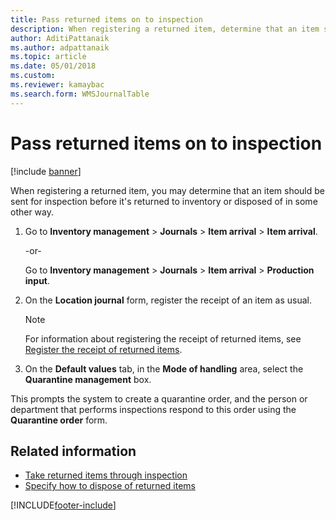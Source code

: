 ```yaml
---
title: Pass returned items on to inspection 
description: When registering a returned item, determine that an item should be sent for inspection before it's returned to inventory or disposed of in some other way.
author: AditiPattanaik
ms.author: adpattanaik
ms.topic: article
ms.date: 05/01/2018
ms.custom: 
ms.reviewer: kamaybac
ms.search.form: WMSJournalTable
---
```


# Pass returned items on to inspection

[!include [banner](../includes/banner.md)]

When registering a returned item, you may determine that an item should be sent for inspection before it's returned to inventory or disposed of in some other way.

1. Go to **Inventory management** \> **Journals** \> **Item arrival** \> **Item arrival**.

    \-or-

    Go to **Inventory management** \> **Journals** \> **Item arrival** \> **Production input**.

1. On the **Location journal** form, register the receipt of an item as usual.

    > [!NOTE]
    > For information about registering the receipt of returned items, see [Register the receipt of returned items](register-the-receipt-of-returned-items.md).

1. On the **Default values** tab, in the **Mode of handling** area, select the **Quarantine management** box.

This prompts the system to create a quarantine order, and the person or department that performs inspections respond to this order using the **Quarantine order** form.

## Related information

- [Take returned items through inspection](take-returned-items-through-inspection.md)
- [Specify how to dispose of returned items](specify-how-to-dispose-of-returned-items.md)

[!INCLUDE[footer-include](../../includes/footer-banner.md)]